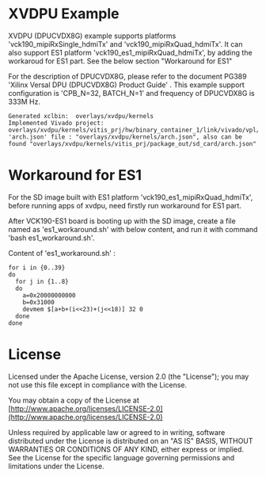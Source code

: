 # XVDPU Example

XVDPU (DPUCVDX8G) example supports platforms 'vck190_mipiRxSingle_hdmiTx' and 'vck190_mipiRxQuad_hdmiTx'.
It can also support ES1 platform 'vck190_es1_mipiRxQuad_hdmiTx', by adding the workaroud for ES1 part. See the below section "Workaround for ES1"
 
For the description of DPUCVDX8G, please refer to the document PG389 'Xilinx Versal DPU (DPUCVDX8G) Product Guide' .
This example support configuration is 'CPB_N=32, BATCH_N=1' and frequency of DPUCVDX8G is 333M Hz.

```
Generated xclbin:  overlays/xvdpu/kernels
Implemented Vivado project: overlays/xvdpu/kernels/vitis_prj/hw/binary_container_1/link/vivado/vpl/prj
'arch.json' file : "overlays/xvdpu/kernels/arch.json", also can be found "overlays/xvdpu/kernels/vitis_prj/package_out/sd_card/arch.json"
```

# Workaround for ES1

For the SD image built with ES1 platform 'vck190_es1_mipiRxQuad_hdmiTx', before running apps of xvdpu, need firstly run workaround for ES1 part.

After VCK190-ES1 board is booting up with the SD image, create a file named as 'es1_workaround.sh' with below content, and run it with command 'bash es1_workaround.sh'.

Content of 'es1_workaround.sh' :

```
for i in {0..39}
do
  for j in {1..8}
  do
    a=0x20000000000
    b=0x31000
    devmem $[a+b+(i<<23)+(j<<18)] 32 0
  done
done
```

# License

Licensed under the Apache License, version 2.0 (the "License"); you may not use this file 
except in compliance with the License.

You may obtain a copy of the License at
[http://www.apache.org/licenses/LICENSE-2.0](http://www.apache.org/licenses/LICENSE-2.0)


Unless required by applicable law or agreed to in writing, software distributed under the 
License is distributed on an "AS IS" BASIS, WITHOUT WARRANTIES OR CONDITIONS OF ANY KIND, 
either express or implied. See the License for the specific language governing permissions 
and limitations under the License.  